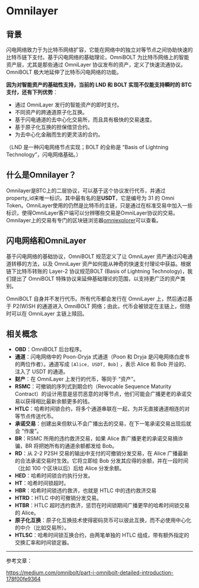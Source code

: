 # Omnilayer

## 背景

闪电网络致力于为比特币网络扩容，它能在网络中的独立对等节点之间协助快速的比特币链下支付。基于闪电网络的基础理论，OmniBOLT 为比特币网络上的智能资产层，尤其是那些通过 OmniLayer 协议发布的资产，定义了快速流通协议。OmniBOLT 极大地延伸了比特币闪电网络的功能。

**因为对智能资产的基础性支持，当前的 LND 和 BOLT 实现不仅能支持瞬时的 BTC 支付，还有下列优势**：

- 通过 OmniLayer 发行的智能资产的即时支付。
- 不同资产的跨通道原子化互换。
- 基于闪电通道的去中心化交易所，而且具有极快的交易速度。
- 基于原子化互换的担保借贷合约。
- 为去中心化金融而生的更灵活的合约。

（LND 是一种闪电网络节点实现；BOLT 的全称是 “Basis of Lightning Technology”，闪电网络基础。）

## 什么是Omnilayer？

Omnilayer是BTC上的二层协议，可以基于这个协议发行代币，并通过property_id来唯一标识。其中最有名的是**USDT**，它是编号为 31 的 Omni Token。OmniLayer使用的仍然是比特币的主链，只是通过在标准交易中加入一些标识，使得OmniLayer客户端可以分辨哪些交易是OmniLayer协议的交易。Omnilayer上的交易有专门的区块链浏览器[omniexplorer](https://omniexplorer.info/)可以查看。

## 闪电网络和OmniLayer

基于闪电网络的基础协议，OmniBOLT 规范定义了让 OmniLayer 资产通过闪电通道转移的方法，以及 OmniLayer 资产如何能从神奇的快速支付理论中获益。根据链下比特币转账的 Layer-2 协议规范BOLT (Basis of Lightning Technology)，我们提出了 OmniBOLT 特殊协议来延伸基础理论的范围，以支持更广泛的资产类别。

OmniBOLT 自身并不发行代币。所有代币都会发行在 OmniLayer 上，然后通过基于 P2(W)SH 的通道进入 OmniBOLT 网络；由此，代币会被锁定在主链上，但随时可以在 OmniLayer 主链上赎回。

## 相关概念

- **OBD**：OmniBOLT 后台程序。
- **通道**：闪电网络中的 Poon-Dryja 式通道（Poon 和 Dryja 是闪电网络白皮书的两位作者）。通道写成 `[Alice, USDT, Bob]` ，表示 Alice 和 Bob 开设的、注入了 USDT 的通道。
- **财产**：在 OmniLayer 上发行的代币，等同于 “资产”。
- **RSMC**：可撤销的序列式到期合约（Revocable Sequence Maturity Contract）的设计用意是惩罚恶意的对等节点，他们可能会广播更老的承诺交易以获得相比最新余额更多的钱。
- **HTLC**：哈希时间锁合约，将多个通道串联在一起，为并无直接通道相连的对等节点传送代币。
- **承诺交易**：创建出来但默认不会广播出去的交易，在下一笔承诺交易出现后就会 “作废”。
- **BR**：RSMC 所用的违约救济交易，如果 Alice 靠广播更老的承诺交易搞诈骗，BR 将把她所有的通道余额都发给 Bob。
- **RD**：从 2-2 P2SH 交易的输出中支付的可撤销分发交易，在 Alice 广播最新的合法承诺交易时生效。它将立即给 Bob 分发其应得的余额，并在一段时间（比如 100 个区块以后）后给 Alice 分发余额。
- **HED**：哈希时间锁合约执行分发。
- **HT**：哈希时间锁超时。
- **HBR**：哈希时间锁违约救济，也就是 HTLC 中的违约救济交易
- **HTRD**：HTLC 中的可撤销分发交易。
- **HTBR**：HTLC 超时违约救济，惩罚在时间锁期间广播更早的哈希时间锁交易的 Alice。
- **原子化互换**：原子化互换技术使得密码货币可以彼此互换，而不必使用中心化的中介（比如交易所）。
- **HTLSC**：哈希时间锁互换合约，由两笔单独的 HTLC 组成，带有额外指定的交换汇率和时间锁定器。

***

参考文章：

https://medium.com/omnibolt/part-i-omnibolt-detailed-introduction-178f00fe9364


